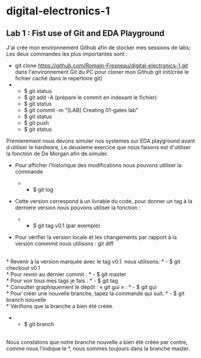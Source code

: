 # digital-electronics-1
## Lab 1 : Fist use of Git and EDA Playground
J'ai crée mon environnement Github afin de stocker mes sessions de labs; Les deux commandes les plus importantes sont :
  * git clone https://github.com/Romain-Fresneau/digital-electronics-1.git dans l'environnement Git du PC pour cloner mon Github
   git init(crée le fichier caché dans le repertoire git)
  * - $ git status
    - $ git add -A (prépare le commit en indexant le fichier)
    - $ git status
    - $ git commit -m "[LAB] Creating 01-gates lab"
    - $ git status
    - $ git push
    - $ git status

Premierement nous devons simuler nos systemes sur EDA playground avant d utiliser le hardware, Le deuxieme exercice que nous faisons est d'utiliser la fonction de De Morgan afin de simuler.

* Pour afficher l’historique des modifications nous pouvons utiliser la commande 
   * - $ git log

* Cette version correspond à un livrable du code, pour donner un tag à la derniere version nous pouvons utiliser la fonction :
  * - $ git tag v0.1 (par exemple)

* Pour vérifier la version locale et les changements par rapport à la version commmit nous utilisons :
 git diff
 <br>
* Revenir à la version marquée avec le tag v0.1. nous utilisons:
 * - $ git checkout v0.1
 <br>
* Pour revnir au dernier commit :
* - $ git master
<br>
* Pour voir tous mes tags je fais :
 * - $ git tag
 <br>
* Consulter graphiquement le dépôt : « git gui » :
 * - $ git gui
 <br>
 * Pour créer une nouvelle branche, tapez la commande qui suit.
* - $ git branch nouvelle
 <br>
 * Vérifions que la branche a bien été créée.

* - $ git branch
 <br>
Nous constatons que notre branche nouvelle a bien été créée par contre, comme nous l’indique le *, nous sommes toujours dans la branche master.
